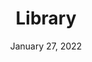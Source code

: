 ---
layout: proto/library
categories: [prototype, library]
title: Library
type: [sub-nav-item, prototype]
permalink: /prototype/library/
description: Library page
date: "January 27, 2022"
hero-image: https://via.placeholder.com/1200x300
intro-text: Summary text to add in hero – 140 characters max – temp incididunt ut labore et dolore magna aliqua. Interdum velit euismod in pellentesque. Libero justo laoreet sit amet cursus.
body-text: Lorem ipsum dolor sit amet, consectetur adipiscing elit, sed do eiusmod tempor incididunt ut labore et dolore magna aliqua. Interdum velit euismod in pellentesque. Libero justo laoreet sit amet cursus. Purus semper eget duis at tellus. Nisl vel pretium lectus quam id leo in vitae turpis. Sed risus pretium quam vulputate dignissim suspendisse in. Lacinia quis vel eros donec ac. Neque volutpat ac tincidunt vitae semper quis lectus nulla at. Odio ut enim blandit volutpat. Sed pulvinar proin gravida hendrerit. Lorem ipsum dolor sit amet, consectetur adipiscing elit, sed do eiusmod tempor incididunt ut labore et dolore magna aliqua. Interdum velit euismod in pellentesque. Libero justo laoreet sit amet cursus. Purus semper eget duis at tellus. Nisl vel pretium lectus quam id leo in vitae turpis. Sed risus pretium quam vulputate dignissim suspendisse in. Lacinia quis vel eros donec ac. Neque volutpat ac tincidunt vitae semper quis lectus nulla at. Odio ut enim blandit volutpat. Sed pulvinar proin gravida hendrerit.
accordion:
  - title: Filter
    content: Filters
  - title: Filter
    content: Filters
  - title: Filter
    content: Filters
  - title: Filter
    content: Filters
highlights:
  - title: The U.S. Global Change Research Program 2022–2031 Strategic Plan
    tags: Tag
    img: https://via.placeholder.com/220
    content: USGCRP’s 2022-2031 Strategic Plan lays the foundation for meeting a new set of challenges and demands for useful, accessible, and inclusive data and information alongside advancements in understanding of a rapidly changing environment. It was developed by the Subcommittee on Global Change Research and draws on feedback from Federal agencies, the...
    link: Read More
    url: https://globalchange.netlify.app/prototype/reports/
  - title: "Our Changing Planet: The U.S. Global Change Research Program for Fiscal Year 2022"
    tags: Tag
    content: The FY2022 edition of USGCRP’s annual report to Congress, Our Changing Planet, responds to the Global Change Research Act mandate to provide an overview of the Program’s progress in delivering on its strategic goals as well as a summary of agency expenditures under USGCRP’s budget crosscut.
    link: Read More
  - title: Opportunities for Expanding and Improving Climate Information and Services for the Public
    tags: Tag
    img: https://via.placeholder.com/220
    content: This report was developed for the National Climate Task Force by the White House Office of Science and Technology Policy, NOAA, and FEMA, with input from a number of federal agencies, in response to President Biden’s Executive Order 14008, to identify opportunities for expanding and improving climate information to better enable the public to prepare for climate change. This report...
    link: Read More
  - title: "Our Changing Planet: The U.S. Global Change Research Program for Fiscal Year 2021"
    tags: Tag
    img: https://via.placeholder.com/220
    content: The FY2021 edition of USGCRP’s annual report to Congress, Our Changing Planet, responds to the Global Change Research Act mandate to provide an overview of the Program’s progress in delivering on its strategic goals as well as a summary of agency expenditures under USGCRP’s budget crosscut.
    link: Read More
  - title: Earth System Predictability Research and Development Strategic Framework and Roadmap
    tags: Tag
    img: https://via.placeholder.com/220
    content: From predictions of individual thunderstorms to long-term global change, enhanced Earth system predictions are crucial to inform societal resilience to extreme events such as droughts and floods, heat waves, wildfires and coastal inundation. The NSTC Fast Track Action Committee (FTAC) on Earth System Predictability Research and Development (R&D) was established as a short-term effort to develop plans and identify actions...
    link: Read More
  - title: "Our Changing Planet: The U.S. Global Change Research Program for Fiscal Year 2020"
    tags: Tag
    content: The FY2020 edition of USGCRP’s annual report to Congress, Our Changing Planet, responds to the Global Change Research Act mandate to provide an overview of the Program’s progress in delivering on its strategic goals as well as a summary of agency expenditures under USGCRP’s budget crosscut.
    link: Read More
---